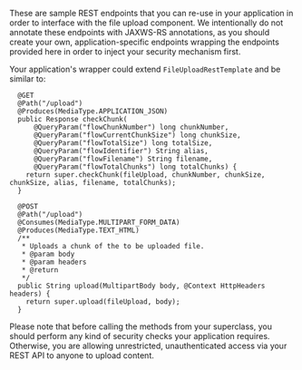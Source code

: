 These are sample REST endpoints that you can re-use in your application
in order to interface with the file upload component. We intentionally
do not annotate these endpoints with JAXWS-RS annotations, as you should
create your own, application-specific endpoints wrapping the endpoints
provided here in order to inject your security mechanism first.

Your application's wrapper could extend `FileUploadRestTemplate` and
be similar to:

```
  @GET
  @Path("/upload")
  @Produces(MediaType.APPLICATION_JSON)
  public Response checkChunk(
      @QueryParam("flowChunkNumber") long chunkNumber,
      @QueryParam("flowCurrentChunkSize") long chunkSize,
      @QueryParam("flowTotalSize") long totalSize,
      @QueryParam("flowIdentifier") String alias,
      @QueryParam("flowFilename") String filename,
      @QueryParam("flowTotalChunks") long totalChunks) {
    return super.checkChunk(fileUpload, chunkNumber, chunkSize, chunkSize, alias, filename, totalChunks);
  }

  @POST
  @Path("/upload")
  @Consumes(MediaType.MULTIPART_FORM_DATA)
  @Produces(MediaType.TEXT_HTML)
  /**
   * Uploads a chunk of the to be uploaded file.
   * @param body
   * @param headers
   * @return
   */
  public String upload(MultipartBody body, @Context HttpHeaders headers) {
    return super.upload(fileUpload, body);
  }
```

Please note that before calling the methods from your superclass, you should
perform any kind of security checks your application requires. Otherwise,
you are allowing unrestricted, unauthenticated access via your REST API
to anyone to upload content.